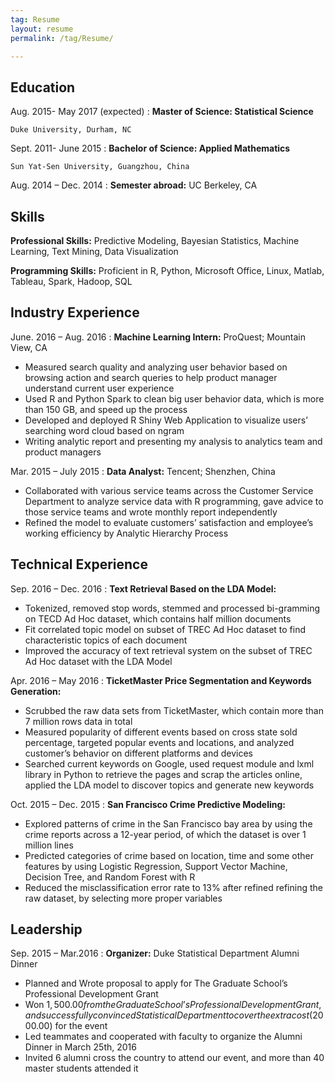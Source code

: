 ```yaml
---
tag: Resume
layout: resume
permalink: /tag/Resume/

---
```



Education
---------

Aug. 2015- May 2017 (expected)
:   **Master of Science:  Statistical Science**

    Duke University, Durham, NC

Sept. 2011- June 2015
:   **Bachelor of Science: Applied Mathematics**

    Sun Yat-Sen University, Guangzhou, China

Aug. 2014 – Dec. 2014
:    **Semester abroad:** UC Berkeley, CA


Skills  
----------
**Professional Skills:**
Predictive Modeling, Bayesian Statistics, Machine Learning, Text Mining, Data Visualization

**Programming Skills:**
Proficient in R, Python, Microsoft Office, Linux, Matlab, Tableau, Spark, Hadoop, SQL


Industry Experience
----------

June. 2016 –  Aug. 2016
: **Machine Learning Intern:** ProQuest; Mountain View, CA    

* Measured search quality and analyzing user behavior based on browsing action and search queries to help product manager understand current user experience
* Used R and Python Spark to clean big user behavior data, which is more than 150 GB, and speed up the process
* Developed and deployed R Shiny Web Application to visualize users’ searching word cloud based on ngram
* Writing analytic report and presenting my analysis to analytics team and product managers

Mar. 2015 –  July 2015
: **Data Analyst:** Tencent; Shenzhen, China

* Collaborated with various service teams across the Customer Service Department to analyze service data with R programming, gave advice to those service teams and wrote monthly report independently
* Refined the model to evaluate customers’ satisfaction and employee’s working efficiency by Analytic Hierarchy Process


Technical Experience
--------------------

Sep. 2016 – Dec. 2016
: **Text Retrieval Based on the LDA Model:**

* Tokenized, removed stop words, stemmed and processed bi-gramming on TECD Ad Hoc dataset, which contains half million documents
* Fit correlated topic model on subset of TREC Ad Hoc dataset to find characteristic topics of each document
* Improved the accuracy of text retrieval system on the subset of TREC Ad Hoc dataset with the LDA Model

Apr. 2016 – May 2016
: **TicketMaster Price Segmentation and Keywords Generation:**

* Scrubbed the raw data sets from TicketMaster, which contain more than 7 million rows data in total
* Measured popularity of different events based on cross state sold percentage, targeted popular events and locations, and analyzed customer’s behavior on different platforms and devices
* Searched current keywords on Google, used request module and lxml library in Python to retrieve the pages and scrap the articles online, applied the LDA model to discover topics and generate new keywords

Oct. 2015 – Dec. 2015
: **San Francisco Crime Predictive Modeling:**

* Explored patterns of crime in the San Francisco bay area by using the crime reports across a 12-year period, of which the dataset is over 1 million lines
* Predicted categories of crime based on location, time and some other features by using Logistic Regression, Support Vector Machine, Decision Tree, and Random Forest with R
* Reduced the misclassification error rate to 13% after refined refining the raw dataset, by selecting more proper variables


Leadership
-------------

Sep. 2015 – Mar.2016
: **Organizer:** Duke Statistical Department Alumni Dinner

* Planned and Wrote proposal to apply for The Graduate School’s Professional Development Grant
* Won $1,500.00 from the Graduate School’s Professional Development Grant, and successfully convinced Statistical Department to cover the extra cost ($2000.00) for the event
* Led teammates and cooperated with faculty to organize the Alumni Dinner in March 25th, 2016
* Invited 6 alumni cross the country to attend our event, and more than 40 master students attended it
